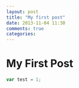 ```yaml
---
layout: post
title: "My first post"
date: 2013-11-04 11:30
comments: true
categories: 
---
```

My First Post
===

```javascript
var test = 1;
```